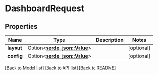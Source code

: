 # DashboardRequest

## Properties

Name | Type | Description | Notes
------------ | ------------- | ------------- | -------------
**layout** | Option<[**serde_json::Value**](.md)> |  | [optional]
**config** | Option<[**serde_json::Value**](.md)> |  | [optional]

[[Back to Model list]](../README.md#documentation-for-models) [[Back to API list]](../README.md#documentation-for-api-endpoints) [[Back to README]](../README.md)


